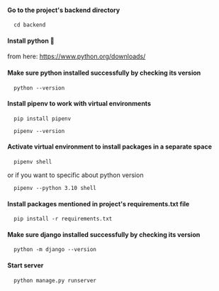 #### Go to the project's backend directory

```
  cd backend
```

#### Install python 🐍

from here: https://www.python.org/downloads/

#### Make sure python installed successfully by checking its version

```
  python --version
```

#### Install pipenv to work with virtual environments

```
  pip install pipenv
```

```
  pipenv --version
```

#### Activate virtual environment to install packages in a separate space

```
  pipenv shell
```

or if you want to specific about python version

```
  pipenv --python 3.10 shell
```

#### Install packages mentioned in project's requirements.txt file

```
  pip install -r requirements.txt
```

#### Make sure django installed successfully by checking its version

```
  python -m django --version
```

#### Start server

```
  python manage.py runserver
```
